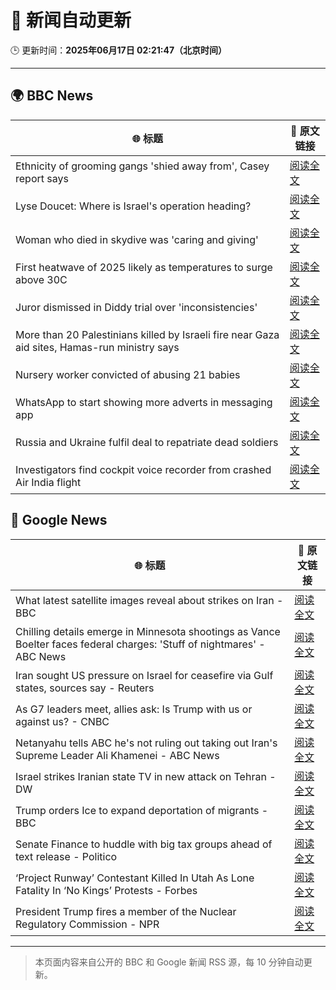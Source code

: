 # 🧠 新闻自动更新

🕒 更新时间：**2025年06月17日 02:21:47（北京时间）**

---

## 🌍 BBC News

| 🌐 标题 | 🔗 原文链接 |
|--------|-------------|
| Ethnicity of grooming gangs 'shied away from', Casey report says | [阅读全文](https://www.bbc.com/news/articles/clynyyqdnrdo) |
| Lyse Doucet: Where is Israel's operation heading? | [阅读全文](https://www.bbc.com/news/articles/ce829v2qzyro) |
| Woman who died in skydive was 'caring and giving' | [阅读全文](https://www.bbc.com/news/articles/cy4e4jmzep4o) |
| First heatwave of 2025 likely as temperatures to surge above 30C | [阅读全文](https://www.bbc.com/weather/articles/c4grg1w2xr7o) |
| Juror dismissed in Diddy trial over 'inconsistencies' | [阅读全文](https://www.bbc.com/news/articles/ckg4gg626p2o) |
| More than 20 Palestinians killed by Israeli fire near Gaza aid sites, Hamas-run ministry says | [阅读全文](https://www.bbc.com/news/articles/cg7177gpr17o) |
| Nursery worker convicted of abusing 21 babies | [阅读全文](https://www.bbc.com/news/articles/clylww5ykkvo) |
| WhatsApp to start showing more adverts in messaging app | [阅读全文](https://www.bbc.com/news/articles/cn5y07yqg5do) |
| Russia and Ukraine fulfil deal to repatriate dead soldiers | [阅读全文](https://www.bbc.com/news/articles/cgeqddw1v1do) |
| Investigators find cockpit voice recorder from crashed Air India flight | [阅读全文](https://www.bbc.com/news/articles/ce818jlz5mlo) |

## 📰 Google News

| 🌐 标题 | 🔗 原文链接 |
|--------|-------------|
| What latest satellite images reveal about strikes on Iran - BBC | [阅读全文](https://news.google.com/rss/articles/CBMiWkFVX3lxTE1NYnpraUE5XzkwbnlHQy1Od3FJVVMxV3dOejR5d1RXT3lEdkt0Mmw3c2VObEdNa2UxT2hEVE9hQzhIdExzdDVZVW43czhFQV9lcWVkVlRGU3Y0d9IBX0FVX3lxTFBqb0dfMmN2Zy16dnYxNGhOWFRxOTVWZEVHRUFxVExiR29iei1EZnJhanpJa0x3OC16dnp0eV9TWFB6UDJsTDFHSFQzdDJYLUxxYmQyTlZKNHFtSkxaZHI0?oc=5) |
| Chilling details emerge in Minnesota shootings as Vance Boelter faces federal charges: 'Stuff of nightmares' - ABC News | [阅读全文](https://news.google.com/rss/articles/CBMiqAFBVV95cUxPb2FPNnVzSVd1ZDBRNURTcGVGYkVaZ3FGd1lGcWJPbnBXZGdjbmIwNVNGNUh3ZjItNjR5ekZmWF9vMG1DaDd1dlFhaFhSaENwbmRpNEFabW1TbWx5ZVlDTzFnYnE2SWhVbWhRZmgwNm5VLVJEcjZiWnFzQjZnbTN3ZWwzbER2SjFDUG1Kd2pGaVJtWGgzOEVJYUh6YVFsemhnRGNnQ3hFXy3SAa4BQVVfeXFMTlJCZUNYY1VoNG1YcnVYa05vZjlYQ1I3a2ctZmJHbjdpc2d0MUlqNlcxSWFLMThoMlZFY2E5aWxBYmNOUUh3TTFISExYWklvNVBKVVB4S19XYVlOeVFxQkFTS1BiMWItZDRuMnF1TUcxMjctSmhVU25rQVZIMXMtMTE2MFdvR2JWUFNnVjZPRWFWUXFScjdvUGFOX1dYYmVWY2pZaGZJY3FNcVpEMkNn?oc=5) |
| Iran sought US pressure on Israel for ceasefire via Gulf states, sources say - Reuters | [阅读全文](https://news.google.com/rss/articles/CBMizAFBVV95cUxOc08ycXRITDdKdlRISkJPLW9nUkEtYUxscGdSUnBrdUdWV09xNDlibG9nN2oxdFJRdGpKazZZWnhvRkNxYlp5VjFKcnZ2VHdqMmxTZXNhT3RvTzlHd1V5aHZsNGZFQUQxZlpVZ2NFZVpNWE1jRi1lRXZwaFNkZC1tNldlNElYQlRHSVVHUjJTakVaV2dvcjNucHNibDlOZjM5NFdHcElXekdsUUJnUlQwckpXTHVnblhvMnRKZGxQMGdTeWJSdFFBd3dPd1Y?oc=5) |
| As G7 leaders meet, allies ask: Is Trump with us or against us? - CNBC | [阅读全文](https://news.google.com/rss/articles/CBMipwFBVV95cUxQaEkydEZoYmFuUVVzbXBocGVCaXdOMnVuZ2xJdVVkSnFjTWlENXp4M1MtcVk3bWtVRzkwZUh4WHlmOGc3MmgybV9KbTF4R3BFS1Q5SDhCZHdXaU9aNU5yYXI4bkZkazVrUXlKNjl0ak9YUWdMdEtpaFJzUm5ubC1ndW5SaWFXZmRHNnJNb3piVUQyTTZnSG1pYS1FTFp2V2ZNeUJiRXBpVdIBrAFBVV95cUxNUzhkeW01ZXJOZDJsVWs4STBya2V1SFYxaEVkX012dE5jRXVrRVFINTVPQk9yZUV6aVFYdEVrQzVzeGRMUWtjbW9KT19XNldVckpDOGJLc2ZMaVBCbFFxSURnZ3hGREVJTV9RMlI5a042ME94SGVCOC1TTWZhZlBlWjRSQnppVzh5UGFvUGFRSC1HWlpXNThsamp2LUktbHF1U2RnemxYYmd4OWw2?oc=5) |
| Netanyahu tells ABC he's not ruling out taking out Iran's Supreme Leader Ali Khamenei - ABC News | [阅读全文](https://news.google.com/rss/articles/CBMiqAFBVV95cUxOSEhRT2FDRWhrTHd1bWJza2JPVU44ZXlXUmRaMjVTckVpQmM2TjJaZUF6eXVhMFJTVktnajdiQ2JydHVfRVFFSEpkT0NocktZTTNVdHNBaXQ1RkMwNXZVNmFaWTZrWDdlNlFWeHRyOUpOeGY3U0wyTk01bS0zZTNWSm1BVnBnRnpTdFhPZzhnUmdHeFFuV3Ria2VHREUtSGd5NWpHU2U0ZmTSAa4BQVVfeXFMTUVlSlY5c01sS0dOci1WMENtMlh5YnhvTy1zemxCUlNPOVlCUVJKMUZ1TDNDbTkxZzF3QWY0am1kbjU4M1F1TVBHcHI4OVhMTFZUWmQ0SFRNVWpEU3U1cUQ2WEs4NjRMWEtJT3FRdmR0SUxWVmg3VGtTb0tzTC1ONGFZd2FvNTUta2pGNVVfeUxfQVdlblpkZ1I5bk1rY3dYTG5Nbkt5YmJwZFFOTWpR?oc=5) |
| Israel strikes Iranian state TV in new attack on Tehran - DW | [阅读全文](https://news.google.com/rss/articles/CBMilgFBVV95cUxQR3ppbklQTzVtazZVRHJwQTlvOTRyYm0wM2VjZnBtQlFFU2cydFlmRnBCUWRwOERuR0pKWE9aYzNiM241N3NUaE5BRTlTMzZvTGtva2RQSE5lQ2J2WHFMWUtCRVM0blVmNmVzSFl3ajZrQk1xdUZCRnpJMFRrRVdMcDZPZzc4anVpYkstM0I0UGdEemkxclE?oc=5) |
| Trump orders Ice to expand deportation of migrants - BBC | [阅读全文](https://news.google.com/rss/articles/CBMiWkFVX3lxTE80Qkl0N0pMMFNlejU0eUgxNmJWTy1lZk9ZZklBUVlVU0FLRTVBdGpZbnhtV09aNW9fcEk2eEpLeDBKZWNLRjkyejNsbVVUTkwySFN4Y2F4b0pKUdIBX0FVX3lxTE85a21ZMUJiNDVQMzZyanViZlZ3T01NQ2JVRkE0VktaWmJSZnRtSWdCV1BwNGM3ZzdSNDNmdHl6YkxINGlndXJ5T1hDT3VKUlJZOWg2a01OaWJjZEhmU284?oc=5) |
| Senate Finance to huddle with big tax groups ahead of text release - Politico | [阅读全文](https://news.google.com/rss/articles/CBMiwwFBVV95cUxOMFo0dGZHSmQ0WUc4V0dncXBVRktadFcwMXBmNDRFY1BkRHg3OVdrVTNaNm1Mc2xBYUR2aGRtd2dDck9qa2Y1eUlUNzBGZzBDdGVidmMzaGNKRFNuWV9JZXRscEhKUVpjc1FkWkt0dnd6cjYtUk5ycWlmbXMtM2ZCVTRXMk9sMUJKQ0F0aEVRcjE5TzNFNnFPTDJ6ZWpKSjBaNVhoeW8tSm9EaUFwWUVKS2xxSXRNb1dTaTlPeVRSNS1fbEk?oc=5) |
| ‘Project Runway’ Contestant Killed In Utah As Lone Fatality In ‘No Kings’ Protests - Forbes | [阅读全文](https://news.google.com/rss/articles/CBMiygFBVV95cUxPUEl2Wk45MGZyZW9Ybnp2blEtblo2NjZCZi1tUUZqVkVpNlJlRUMyTlo1SlFsS0VOejdBLXE3YU45YVBCb05hbDUtVDd3SUV3MkZxZGt4MjNLUEFMUUVlSVdQd2pzelBUZlV3bHhNQmpWUUN4eVkwa1Itc19ZV24zT2JaU1NESTJfeVo5WFVtenc3YUxJVDh0VnFhSnY4UGZDb2U2Sm13Y2k0aWViRnhvSndYTDNZSVZSOXEwWlo5N1JMYy1MSWVTU3NB?oc=5) |
| President Trump fires a member of the Nuclear Regulatory Commission - NPR | [阅读全文](https://news.google.com/rss/articles/CBMingFBVV95cUxNRXNyOXZTUmxGN2tUVzBkUndyNm51OGg0RjlNSG1CN3c2cnl3TFRwYTM2UHZaaTFDelNmN0xncmk1Q1BJSmYxWVpoYVNVd3FndVJ3WXJiX3pJRnllT1pFbHdGSXhuZFRPRE16Q1pETTM3MDB6Y1hzSlViS0VHNUlxME9BTlNyY01rNGV1di1iYnl6d3dSa19xMkl3NmxmQQ?oc=5) |

---
> 本页面内容来自公开的 BBC 和 Google 新闻 RSS 源，每 10 分钟自动更新。
